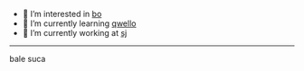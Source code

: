 - 👀 I’m interested in [bo]()
- 🌱 I’m currently learning [qwello]()
- 📖 I’m currently working at [sj]()

--------------------------------------------

  bale suca
